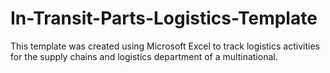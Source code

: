 # In-Transit-Parts-Logistics-Template
This template was created using Microsoft Excel to track logistics activities for the supply chains and logistics department of a multinational.
